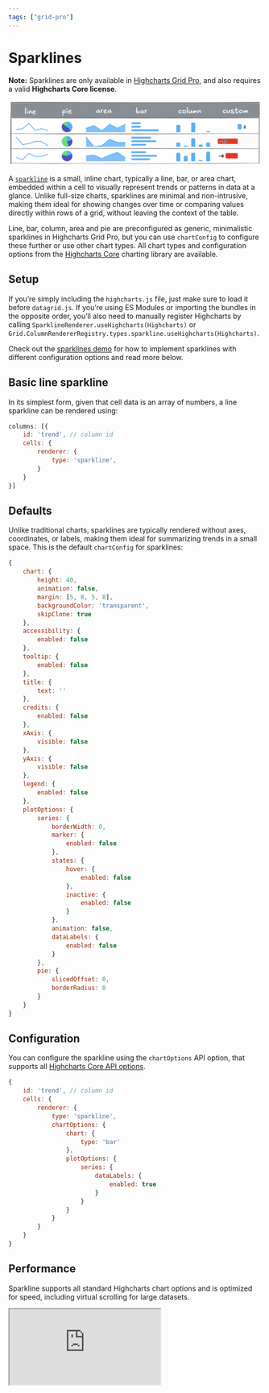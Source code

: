```yaml
---
tags: ["grid-pro"]
---
```


# Sparklines

**Note:** Sparklines are only available in [Highcharts Grid Pro](https://www.highcharts.com/docs/dashboards/grid-standalone), and also requires a valid **Highcharts Core license**.

![Illustration showing different sparklines](ill_sparklines.png)

A [`sparkline`](https://api.highcharts.com/grid/#classes/Grid_Pro_CellRendering_Renderers_SparklineRenderer.SparklineRenderer-1) is a small, inline chart, typically a line, bar, or area chart, embedded within a cell to visually represent trends or patterns in data at a glance. Unlike full-size charts, sparklines are minimal and non-intrusive, making them ideal for showing changes over time or comparing values directly within rows of a grid, without leaving the context of the table.

Line, bar, column, area and pie are preconfigured as generic, minimalistic sparklines in Highcharts Grid Pro, but you can use `chartConfig` to configure these further or use other chart types. All chart types and configuration options from the [Highcharts Core](https://www.highcharts.com/products/highcharts/) charting library are available. 


## Setup
If you’re simply including the `highcharts.js` file, just make sure to load it before `datagrid.js`. If you’re using ES Modules or importing the bundles in the opposite order, you’ll also need to manually register Highcharts by calling `SparklineRenderer.useHighcharts(Highcharts)` or `Grid.ColumnRendererRegistry.types.sparkline.useHighcharts(Highcharts)`.

Check out the [sparklines demo](https://www.highcharts.com/demo/grid/sparklines) for how to implement sparklines with different configuration options and read more below.


## Basic line sparkline

In its simplest form, given that cell data is an array of numbers, a line sparkline can be rendered using:

```js
columns: [{
    id: 'trend', // column id
    cells: {
        renderer: {
            type: 'sparkline',
        }
    }
}]
```

## Defaults
Unlike traditional charts, sparklines are typically rendered without axes, coordinates, or labels, making them ideal for summarizing trends in a small space. This is the default `chartConfig` for sparklines:

```js
{
    chart: {
        height: 40,
        animation: false,
        margin: [5, 8, 5, 8],
        backgroundColor: 'transparent',
        skipClone: true
    },
    accessibility: {
        enabled: false
    },
    tooltip: {
        enabled: false
    },
    title: {
        text: ''
    },
    credits: {
        enabled: false
    },
    xAxis: {
        visible: false
    },
    yAxis: {
        visible: false
    },
    legend: {
        enabled: false
    },
    plotOptions: {
        series: {
            borderWidth: 0,
            marker: {
                enabled: false
            },
            states: {
                hover: {
                    enabled: false
                },
                inactive: {
                    enabled: false
                }
            },
            animation: false,
            dataLabels: {
                enabled: false
            }
        },
        pie: {
            slicedOffset: 0,
            borderRadius: 0
        }
    }
}
```

## Configuration
You can configure the sparkline using the `chartOptions` API option, that supports all [Highcharts Core API options](https://api.highcharts.com/highcharts/).

```js
{
    id: 'trend', // column id
    cells: {
        renderer: {
            type: 'sparkline',
            chartOptions: {
                chart: {
                    type: 'bar'
                },
                plotOptions: {
                    series: {
                        dataLabels: {
                            enabled: true
                        }
                    }
                }
            }
        }
    }
}
```

## Performance
Sparkline supports all standard Highcharts chart options and is optimized for speed, including virtual scrolling for large datasets.

<iframe src="https://www.highcharts.com/samples/embed/grid/basic/sparklines?force-light-theme" allow="fullscreen"></iframe>

